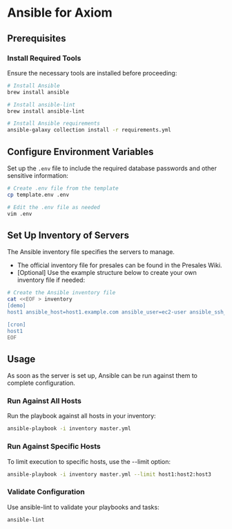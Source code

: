 # Ansible for Axiom

## Prerequisites

### Install Required Tools
Ensure the necessary tools are installed before proceeding:

```bash
# Install Ansible
brew install ansible

# Install ansible-lint
brew install ansible-lint

# Install Ansible requirements
ansible-galaxy collection install -r requirements.yml
```

## Configure Environment Variables
Set up the `.env` file to include the required database passwords and other sensitive information:

```bash
# Create .env file from the template
cp template.env .env

# Edit the .env file as needed
vim .env
```

## Set Up Inventory of Servers
The Ansible inventory file specifies the servers to manage.

* The official inventory file for presales can be found in the Presales Wiki.
* [Optional] Use the example structure below to create your own inventory file if needed:

```bash
# Create the Ansible inventory file
cat <<EOF > inventory
[demo]
host1 ansible_host=host1.example.com ansible_user=ec2-user ansible_ssh_private_key_file=~/.ssh/id_rsa region=australia ansible_python_interpreter=/usr/bin/python3

[cron]
host1
EOF
```

## Usage
As soon as the server is set up, Ansible can be run against them to complete configuration.

### Run Against All Hosts
Run the playbook against all hosts in your inventory:

```bash
ansible-playbook -i inventory master.yml
```

### Run Against Specific Hosts
To limit execution to specific hosts, use the --limit option:

```bash
ansible-playbook -i inventory master.yml --limit host1:host2:host3
```

### Validate Configuration
Use ansible-lint to validate your playbooks and tasks:

```bash
ansible-lint
```
